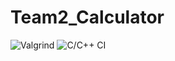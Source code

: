# Team2_Calculator
![Valgrind](https://github.com/99003163/Team2_Calculator/workflows/Valgrind/badge.svg)
![C/C++ CI](https://github.com/99003163/Team2_Calculator/workflows/C/C++%20CI/badge.svg)
